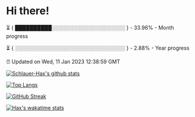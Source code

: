 # Hi there!

⏳ { ██████████░░░░░░░░░░░░░░░░░░░░ } - 33.96% - Month progress

⏳ { ░░░░░░░░░░░░░░░░░░░░░░░░░░░░░░ } - 2.88% - Year progress

⏰ Updated on Wed, 11 Jan 2023 12:38:59 GMT


[![Schlauer-Hax's github stats](https://github-readme-stats.vercel.app/api?username=Schlauer-Hax&show_icons=true&theme=dark&count_private=true)](https://github.com/Schlauer-Hax)


[![Top Langs](https://github-readme-stats.vercel.app/api/top-langs/?username=Schlauer-Hax&layout=compact&theme=dark)](https://github.com/Schlauer-Hax?tab=repositories)

[![GitHub Streak](https://streak-stats.demolab.com?user=Schlauer-Hax&theme=dark)](https://git.io/streak-stats)

[![Hax's wakatime stats](https://github-readme-stats.vercel.app/api/wakatime?username=Hax&theme=dark)](https://wakatime.com/@Hax)

